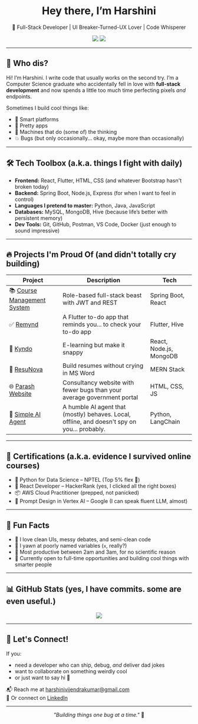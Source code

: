 <h1 align="center">Hey there, I’m Harshini</h1>
<p align="center">🌟 Full-Stack Developer | UI Breaker-Turned-UX Lover | Code Whisperer</p>

<p align="center">
  <a href="mailto:harshinivijendrakumar@gmail.com"><img src="https://img.shields.io/badge/Gmail-harshinivijendrakumar-red?style=flat-square&logo=gmail"></a>
  <a href="https://linkedin.com/in/harshini-vijendra-kumar"><img src="https://img.shields.io/badge/LinkedIn-harshini--vijendra--kumar-blue?style=flat-square&logo=linkedin"></a>
</p>

---

## 👀 Who dis?

Hi! I’m Harshini. I write code that usually works on the second try. I’m a Computer Science graduate who accidentally fell in love with **full-stack development** and now spends a little too much time perfecting pixels *and* endpoints.

Sometimes I build cool things like:
- 🧠 Smart platforms
- 📱 Pretty apps
- 🤖 Machines that do (some of) the thinking
- 💥 Bugs (but only occasionally... okay, maybe more than occasionally)

---

## 🛠️ Tech Toolbox (a.k.a. things I fight with daily)

- **Frontend:** React, Flutter, HTML, CSS (and whatever Bootstrap hasn't broken today)
- **Backend:** Spring Boot, Node.js, Express (for when I want to feel in control)
- **Languages I pretend to master:** Python, Java, JavaScript
- **Databases:** MySQL, MongoDB, Hive (because life’s better with persistent memory)
- **Dev Tools:** Git, GitHub, Postman, VS Code, Docker (just enough to sound impressive)

---

## 🔥 Projects I'm Proud Of (and didn't totally cry building)

| Project | Description | Tech |
|--------|-------------|------|
| 📚 [Course Management System](https://github.com/chinni-03/course-management-system) | Role-based full-stack beast with JWT and REST | Spring Boot, React |
| ✅ [Remynd](https://github.com/chinni-03/remynd) | A Flutter to-do app that reminds you... to check your to-do app | Flutter, Hive |
| 📘 [Kyndo](https://github.com/chinni-03/kyndo) | E-learning but make it snappy | React, Node.js, MongoDB |
| 📝 [ResuNova](https://github.com/chinni-03/zidio_resunova) | Build resumes without crying in MS Word | MERN Stack |
| 🌐 [Parash Website](https://www.parash.org/) | Consultancy website with fewer bugs than your average government portal | HTML, CSS, JS |
| 🤖 [Simple AI Agent](https://github.com/chinni-03/simple-ai-agent) | A humble AI agent that (mostly) behaves. Local, offline, and doesn't spy on you... probably. | Python, LangChain |

---

## 🧠 Certifications (a.k.a. evidence I survived online courses)

- 🥇 Python for Data Science – NPTEL (Top 5% flex 💪)
- 🥈 React Developer – HackerRank (yes, I clicked all the right boxes)
- 📦 AWS Cloud Practitioner (prepped, not panicked)
- 🤖 Prompt Design in Vertex AI – Google (I can speak fluent LLM, almost)

---

## 🧾 Fun Facts

- 🧩 I love clean UIs, messy debates, and semi-clean code
- 🥱 I yawn at poorly named variables (`x`, really?)
- 🧃 Most productive between 2am and 3am, for no scientific reason
- 🚀 Currently open to full-time opportunities and building cool things with smarter people

---

## 📊 GitHub Stats (yes, I have commits. some are even useful.)

<p align="center">
  <img src="https://github-readme-stats.vercel.app/api?username=chinni-03&show_icons=true&theme=tokyonight&count_private=true" />
</p>

---

## 🧩 Let's Connect!

If you:
- need a developer who can ship, debug, *and* deliver dad jokes
- want to collaborate on something weirdly cool
- or just want to say hi 👋

📬 Reach me at [harshinivijendrakumar@gmail.com](mailto:harshinivijendrakumar@gmail.com)  
📎 Or connect on [LinkedIn](https://linkedin.com/in/harshini-vijendra-kumar)

---

<p align="center"><i>"Building things one bug at a time."</i> 🐞</p>
